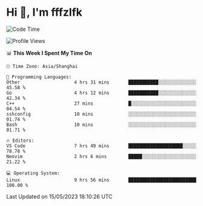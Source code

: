 # Hi 👋, I'm fffzlfk

<!--START_SECTION:waka-->
![Code Time](http://img.shields.io/badge/Code%20Time-206%20hrs%2050%20mins-blue)

![Profile Views](http://img.shields.io/badge/Profile%20Views-1-blue)

📊 **This Week I Spent My Time On** 

```text
🕑︎ Time Zone: Asia/Shanghai

💬 Programming Languages: 
Other                    4 hrs 31 mins       ███████████░░░░░░░░░░░░░░   45.58 % 
Go                       4 hrs 12 mins       ███████████░░░░░░░░░░░░░░   42.34 % 
C++                      27 mins             █░░░░░░░░░░░░░░░░░░░░░░░░   04.54 % 
sshconfig                10 mins             ░░░░░░░░░░░░░░░░░░░░░░░░░   01.74 % 
Bash                     10 mins             ░░░░░░░░░░░░░░░░░░░░░░░░░   01.71 % 

🔥 Editors: 
VS Code                  7 hrs 49 mins       ████████████████████░░░░░   78.78 % 
Neovim                   2 hrs 6 mins        █████░░░░░░░░░░░░░░░░░░░░   21.22 % 

💻 Operating System: 
Linux                    9 hrs 56 mins       █████████████████████████   100.00 % 
```


 Last Updated on 15/05/2023 18:10:26 UTC
<!--END_SECTION:waka-->
